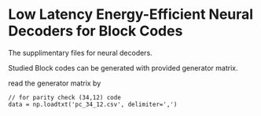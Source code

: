 # Low Latency Energy-Efficient Neural Decoders for Block Codes
The supplimentary files for neural decoders.

Studied Block codes can be generated with provided generator matrix.

read the generator matrix by

```
// for parity check (34,12) code
data = np.loadtxt('pc_34_12.csv', delimiter=',')
```
